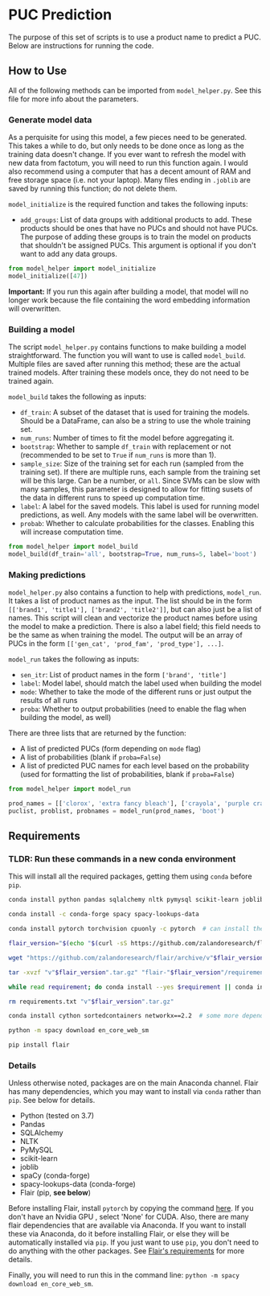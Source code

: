 # PUC Prediction
The purpose of this set of scripts is to use a product name to predict a PUC. Below are instructions for running the code.

## How to Use
All of the following methods can be imported from `model_helper.py`. See this file for more info about the parameters.

### Generate model data
As a perquisite for using this model, a few pieces need to be generated. This takes a while to do, but only needs to be done once as long as the training data doesn't change. If you ever want to refresh the model with new data from factotum, you will need to run this function again. I would also recommend using a computer that has a decent amount of RAM and free storage space (i.e. not your laptop). Many files ending in `.joblib` are saved by running this function; do not delete them.

`model_initialize` is the required function and takes the following inputs:
* `add_groups`: List of data groups with additional products to add. These products should be ones that have no PUCs and should not have PUCs. The purpose of adding these groups is to train the model on products that shouldn't be assigned PUCs. This argument is optional if you don't want to add any data groups.

```python
from model_helper import model_initialize
model_initialize([47])
```
**Important:** If you run this again after building a model, that model will no longer work because the file containing the word embedding information will overwritten. 

### Building a model
The script `model_helper.py` contains functions to make building a model straightforward. The function you will want to use is called `model_build`. Multiple files are saved after running this method; these are the actual trained models. After training these models once, they do not need to be trained again.

`model_build` takes the following as inputs:
* `df_train`: A subset of the dataset that is used for training the models. Should be a DataFrame, can also be a string to use the whole training set.
* `num_runs`: Number of times to fit the model before aggregating it.
* `bootstrap`: Whether to sample `df_train` with replacement or not (recommended to be set to `True` if `num_runs` is more than 1).
* `sample_size`: Size of the training set for each run (sampled from the training set). If there are multiple runs, each sample from the training set will be this large. Can be a number, or `all`. Since SVMs can be slow with many samples, this parameter is designed to allow for fitting susets of the data in different runs to speed up computation time.
* `label`: A label for the saved models. This label is used for running model predictions, as well. Any models with the same label will be overwritten.
* `probab`: Whether to calculate probabilities for the classes. Enabling this will increase computation time.

```python
from model_helper import model_build
model_build(df_train='all', bootstrap=True, num_runs=5, label='boot')
```

### Making predictions
`model_helper.py` also contains a function to help with predictions, `model_run`. It takes a list of product names as the input. The list should be in the form `[['brand1', 'title1'], ['brand2', 'title2']]`, but can also just be a list of names. This script will clean and vectorize the product names before using the model to make a prediction. There is also a label field; this field needs to be the same as when training the model. The output will be an array of PUCs in the form `[['gen_cat', 'prod_fam', 'prod_type'], ...]`.

`model_run` takes the following as inputs:
* `sen_itr`: List of product names in the form `['brand', 'title']`
* `label`: Model label, should match the label used when building the model
* `mode`: Whether to take the mode of the different runs or just output the results of all runs
* `proba`: Whether to output probabilities (need to enable the flag when building the model, as well)

There are three lists that are returned by the function:
* A list of predicted PUCs (form depending on `mode` flag)
* A list of probabilities (blank if `proba=False`)
* A list of predicted PUC names for each level based on the probability (used for formatting the list of probabilities, blank if `proba=False`)

```python
from model_helper import model_run

prod_names = [['clorox', 'extra fancy bleach'], ['crayola', 'purple crayons']]
puclist, problist, probnames = model_run(prod_names, 'boot')
```

## Requirements

### TLDR: Run these commands in a new conda environment
This will install all the required packages, getting them using `conda` before `pip`.

```bash
conda install python pandas sqlalchemy nltk pymysql scikit-learn joblib

conda install -c conda-forge spacy spacy-lookups-data

conda install pytorch torchvision cpuonly -c pytorch  # can install the cuda version if you have an nvidia gpu, see https://pytorch.org/get-started/locally/

flair_version="$(echo "$(curl -sS https://github.com/zalandoresearch/flair/releases/latest)" | sed -n -E "s@.*https://github.com/zalandoresearch/flair/releases/tag/v(([0-9]+\.?)+).*@\1@p")"

wget "https://github.com/zalandoresearch/flair/archive/v"$flair_version".tar.gz"

tar -xvzf "v"$flair_version".tar.gz" "flair-"$flair_version"/requirements.txt" --strip-components=1

while read requirement; do conda install --yes $requirement || conda install -c conda-forge --yes $requirement; done < requirements.txt > /dev/null 2>&1

rm requirements.txt "v"$flair_version".tar.gz"

conda install cython sortedcontainers networkx==2.2  # some more dependencies

python -m spacy download en_core_web_sm

pip install flair
```

### Details
Unless otherwise noted, packages are on the main Anaconda channel. Flair has many dependencies, which you may want to install via `conda` rather than `pip`. See below for details.
* Python (tested on 3.7)
* Pandas
* SQLAlchemy
* NLTK
* PyMySQL
* scikit-learn
* joblib
* spaCy (conda-forge)
* spacy-lookups-data (conda-forge)
* Flair (pip, **see below**)

Before installing Flair, install `pytorch` by copying the command [here](https://pytorch.org/get-started/locally/). If you don't have an Nvidia GPU , select 'None' for CUDA. Also, there are many flair dependencies that are available via Anaconda. If you want to install these via Anaconda, do it before installing Flair, or else they will be automatically installed via `pip`. If you just want to use `pip`, you don't need to do anything with the other packages. See [Flair's requirements](https://github.com/zalandoresearch/flair/blob/master/requirements.txt) for more details.

Finally, you will need to run this in the command line: `python -m spacy download en_core_web_sm`.
